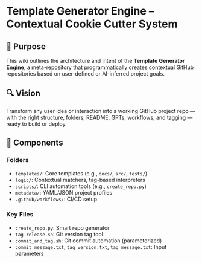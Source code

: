# Template Generator Engine – Contextual Cookie Cutter System

## 🎯 Purpose
This wiki outlines the architecture and intent of the **Template Generator Engine**, a meta-repository that programmatically creates contextual GitHub repositories based on user-defined or AI-inferred project goals.

## 🔍 Vision
Transform any user idea or interaction into a working GitHub project repo — with the right structure, folders, README, GPTs, workflows, and tagging — ready to build or deploy.

## 🧱 Components

### Folders
- `templates/`: Core templates (e.g., `docs/`, `src/`, `tests/`)
- `logic/`: Contextual matchers, tag-based interpreters
- `scripts/`: CLI automation tools (e.g., `create_repo.py`)
- `metadata/`: YAML/JSON project profiles
- `.github/workflows/`: CI/CD setup

### Key Files
- `create_repo.py`: Smart repo generator
- `tag-release.sh`: Git version tag tool
- `commit_and_tag.sh`: Git commit automation (parameterized)
- `commit_message.txt`, `tag_version.txt`, `tag_message.txt`: Input parameters
